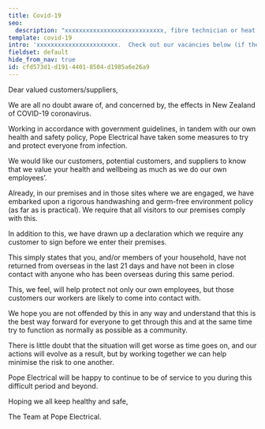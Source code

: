 ```yaml
---
title: Covid-19
seo:
  description: "xxxxxxxxxxxxxxxxxxxxxxxxxxxx, fibre technician or heat pump installer?  Check out Pope Electrical's Careers Page."
template: covid-19
intro: 'xxxxxxxxxxxxxxxxxxxxxxx.  Check out our vacancies below (if there are any) and if you feel you would like to be part of  a longstanding, honest, progressive, Kiwi company, just click on the appropriate position for further details.'
fieldset: default
hide_from_nav: true
id: cfd573d1-d191-4401-8504-d1985a6e26a9
---
```

Dear valued customers/suppliers,

We are all no doubt aware of, and concerned by, the effects in New Zealand of COVID-19 coronavirus.

Working in accordance with government guidelines, in tandem with our own health and safety policy, Pope Electrical have taken some measures to try and protect everyone from infection.

We would like our customers, potential customers, and suppliers to know that we value your health and wellbeing as much as we do our own employees’. 

Already, in our premises and in those sites where we are engaged, we have embarked upon a rigorous handwashing and germ-free environment policy (as far as is practical). We require that all visitors to our premises comply with this.

 In addition to this, we have drawn up a declaration which we require any customer to sign before we enter their premises. 

This simply states that you, and/or members of your household, have not returned from overseas in the last 21 days and have not been in close contact with anyone who has been overseas during this same period.  

This, we feel, will help protect not only our own employees, but those customers our workers are likely to come into contact with. 

We hope you are not offended by this in any way and understand that this is the best way forward for everyone to get through this and at the same time try to function as normally as possible as a community.

There is little doubt that the situation will get worse as time goes on, and our actions will evolve as a result, but by working together we can help minimise the risk to one another.

Pope Electrical will be happy to continue to be of service to you during this difficult period and beyond.

Hoping we all keep healthy and safe,

The Team at Pope Electrical.